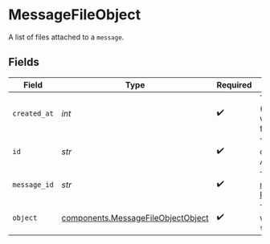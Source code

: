 # MessageFileObject

A list of files attached to a `message`.


## Fields

| Field                                                                                                            | Type                                                                                                             | Required                                                                                                         | Description                                                                                                      |
| ---------------------------------------------------------------------------------------------------------------- | ---------------------------------------------------------------------------------------------------------------- | ---------------------------------------------------------------------------------------------------------------- | ---------------------------------------------------------------------------------------------------------------- |
| `created_at`                                                                                                     | *int*                                                                                                            | :heavy_check_mark:                                                                                               | The Unix timestamp (in seconds) for when the message file was created.                                           |
| `id`                                                                                                             | *str*                                                                                                            | :heavy_check_mark:                                                                                               | The identifier, which can be referenced in API endpoints.                                                        |
| `message_id`                                                                                                     | *str*                                                                                                            | :heavy_check_mark:                                                                                               | The ID of the [message](/docs/api-reference/messages) that the [File](/docs/api-reference/files) is attached to. |
| `object`                                                                                                         | [components.MessageFileObjectObject](../../models/shared/messagefileobjectobject.md)                             | :heavy_check_mark:                                                                                               | The object type, which is always `thread.message.file`.                                                          |